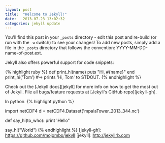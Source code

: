 ```yaml
---
layout: post
title:  "Welcome to Jekyll!"
date:   2013-07-23 13:02:32
categories: jekyll update
---
```


You'll find this post in your `_posts` directory - edit this post and re-build (or run with the `-w` switch) to see your changes!
To add new posts, simply add a file in the `_posts` directory that follows the convention: YYYY-MM-DD-name-of-post.ext.

Jekyll also offers powerful support for code snippets:

{% highlight ruby %}
def print_hi(name)
  puts "Hi, #{name}"
end
print_hi('Tom')
#=> prints 'Hi, Tom' to STDOUT.
{% endhighlight %}

Check out the [Jekyll docs][jekyll] for more info on how to get the most out of Jekyll. File all bugs/feature requests at [Jekyll's GitHub repo][jekyll-gh].


In python:
{% highlight python %}

import netCDF4
d = netCDF4.Dataset('mpalaTower_2013_344.nc')

def say_hi(to_who):
    print 'Hello"

say_hi("World")
{% endhighlight %}
[jekyll-gh]: https://github.com/mojombo/jekyll
[jekyll]:    http://jekyllrb.com
